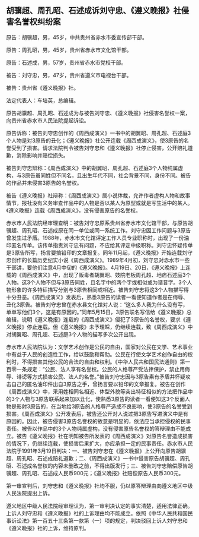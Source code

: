 ## 胡骥超、周孔昭、石述成诉刘守忠、《遵义晚报》社侵害名誉权纠纷案

原告：胡骥超，男，45岁，中共贵州省赤水市委宣传部干部。

原告：周孔昭，男，45岁，贵州省赤水市文化馆干部。

原告：石述成，男，57岁，贵州省赤水市党校干部。

被告：刘守忠，男，47岁，贵州省遵义市电视台干部。

被告：贵州省《遵义晚报》社。

法定代表人：车培英，总编辑。

原告胡骥超、周孔昭、石述成为与被告刘守忠、《遵义晚报》社侵害名誉权一案，向贵州省赤水市人民法院提起诉讼。

原告诉称：被告刘守忠创作的《周西成演义》一书中的胡翼昭、周孔超、石述庭3个人物是对3原告的丑化；《遵义晚报》社公开连载《周西成演义》，使3原告的名誉受到了损害。请求法院判令被告刘守忠和《遵义晚报》社停止侵害，公开赔礼道歉，消除影响并赔偿损失。

被告刘守忠辩称：《周西成演义》中的胡翼昭、周孔超、石述庭3个人物纯属虚构，与3原告虽同姓但不同名，且出生年代不同，社会背景不同，身份不同。被告的作品并未侵害3原告的名誉权。

被告《遵义晚报》社辩称：《周西成演义》属小说体裁，允许作者虚构人物和故事情节，报社没有义务审查作品中的人物是否以某人为原型或就是写生活中的某人。《遵义晚报》连载《周西成演义》，没有侵害原告的名誉权。

赤水市人民法院经审理查明：被告刘守忠原系贵州省赤水市文化馆干部，与原告胡骥超、周孔昭、石述成原在同一单位或同一系统工作。刘守忠因工作问题与3原告曾发生过矛盾。1988年，赤水市文化馆评定工作人员专业职称时，出现了一份油印匿名传单。该传单指责刘守忠有问题，不应给其评定中级职称。刘守忠怀疑传单是3原告所写，扬言要搞铅印的文章报复。同年11月起，《遵义晚报》开始连载刘守忠创作的长篇历史纪实小说《周西成演义》。1989年4月初，刘守忠对赤水市一些干部讲，要他们注意4月中旬的《遵义晚报》。4月19日、20日，《遵义晚报》上连载的《周西成演义》中，出现了贩毒者胡翼昭、妓院老板周孔超、地痞石述庭3个人物。这3个人物不但与3原告同姓，且名字中的两个字或相似或为谐音字。3个人物形象的许多特征描写分别与3原告相同或相近。被告刘守忠将这3个人物描写得十分丑恶。《周西成演义》发表后，熟悉3原告的读者一看便知道作者是在侮辱、丑化3原告。被告刘守忠曾在赤水县文化馆对人说：“这么多人我为什么没有写，单单写他们3个，这是有原因的。”同年5月15日，3原告联名写信给《遵义晚报》总编辑，说明《遵义晚报》连载的《周西成演义》侵犯了3原告的名誉权，要求《遵义晚报》停止连载。但《遵义晚报》未予理睬，仍继续连载，致《周西成演义》中对胡翼昭、周孔超、石述庭3个人物的描写多次公开出现。

赤水市人民法院认为：文学艺术创作是公民的自由，国家对公民在文学、艺术事业中有益于人民的创造性工作，给以鼓励和帮助。公民在行使文学艺术创作自由的权利时，不得损害其他公民的合法的自由和权利。《中华人民共和国民法通则》第一百零一条规定：“公民、法人享有名誉权。公民的人格尊严受法律保护，禁止用侮辱、诽谤等方式损害公民、法人的名誉。”被告刘守忠因与3原告素有矛盾并怀疑攻击自己的匿名油印件出自3原告之手，曾扬言要以铅印的文章报复。被告在创作《周西成演义》中，采用姓相同名相近、体型外貌等突出特征相似的方法把作品中的3个人物与3原告联系起来加以丑化，使熟悉3原告的读者一看便知这3个反面人物是影射3原告的，在当地给3原告的人格尊严造成不良影响，使3原告的名誉受到损害。《周西成演义》公开发表后，被告还公开对人说过把3原告写进演义中是有原因的。因此，被告侵害3原告名誉权的故意是明显的，依法应当承担侵权的民事责任。被告以作品中的3个人物纯属虚构，没有侵害原告名誉权的答辩理由不能成立。被告《遵义晚报》社在明知被告所发表的《周西成演义》对原告名誉造成损害的情况下，仍继续连载，使损害后果扩大，亦应承担一定的民事责任。赤水市人民法院于1991年3月19日判决：一、被告刘守忠在《遵义晚报》上公开向原告胡骥超、周孔昭、石述成赔礼道歉；二、《周西成演义》一书中侵害原告胡骥超、周孔昭、石述成名誉权的内容未删改之前，不得出版发行；三、被告刘守忠赔偿原告胡骥超、周孔昭、石述成人民币900元；《遵义晚报》社赔偿原告人民币300元。

第一审宣判后，刘守忠和《遵义晚报》社均不服，仍以原答辩理由向遵义地区中级人民法院提出上诉。

遵义地区中级人民法院经审理认为，第一审判决认定的事实清楚，适用法律正确。上诉人刘守忠和《遵义晚报》社的上诉理由均不能成立。依照《中华人民共和国民事诉讼法》第一百五十三条第一款第（一）项的规定，判决驳回上诉人刘守忠和《遵义晚报》社的上诉，维持原判。

